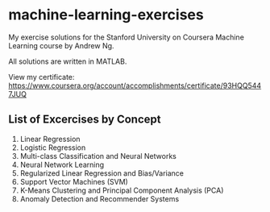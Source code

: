 # machine-learning-exercises

My exercise solutions for the Stanford University on Coursera Machine Learning course by Andrew Ng.

All solutions are written in MATLAB.

View my certificate: https://www.coursera.org/account/accomplishments/certificate/93HQQ5447JUQ

## List of Excercises by Concept

1. Linear Regression 
2. Logistic Regression
3. Multi-class Classification and Neural Networks
4. Neural Network Learning
5. Regularized Linear Regression and Bias/Variance
6. Support Vector Machines (SVM)
7. K-Means Clustering and Principal Component Analysis (PCA)
8. Anomaly Detection and Recommender Systems
